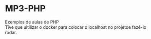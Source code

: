# MP3-PHP
Exemplos de aulas de PHP
<br>
Tive que ultilizar o docker para colocar o localhost no projetoe fazê-lo rodar.
